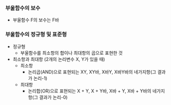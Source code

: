 ### 부울함수의 보수
- 부울함수 F의 보수는 F바

### 부울함수의 정규형 및 표준형
- 정규형
    + 부울함수를 최소항의 합이나 최대항의 곱으로 표현한 것
- 최소항과 최대항 (2개의 논리변수 X, Y가 있을 때)
    + 최소항
        * 논리곱(AND)으로 표현되는 XY, XY바, X바Y, X바Y바의 네가지항(그 결과가 논리-1)  
    + 최대항
        * 논리합(OR)으로 표현되는 X + Y, X + Y바, X바 + Y, X바 + Y바의 네가지 항(그 결과가 논리-0)
        
